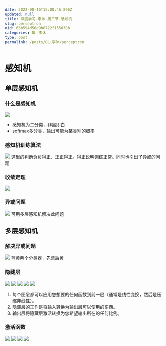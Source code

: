 ```yaml
---
date: 2022-08-16T15:00:46.896Z
updated: null
title: 深度学习-李沐-第三节-感知机
slug: perceptron
oid: 66b594d50d9b8722f155038b
categories: DL-李沐
type: post
permalink: /posts/DL-李沐/perceptron
---
```



# 感知机

## 单层感知机

### 什么是感知机

![](https://qiniu.kanes.top/blog/441459c2.png)  

* 感知机为二分类，非黑即白  
* softmax多分类，输出可能为某类别的概率  

### 感知机训练算法

![](https://qiniu.kanes.top/blog/3bdf48fd.png)
这里的判断负负得正、正正得正。得正说明训练正常。同时也引出了异或的问题

### 收敛定理

![](https://qiniu.kanes.top/blog/e6ea911a.png)

### 异或问题

![](https://qiniu.kanes.top/blog/eb50452c.png)
可用多层感知机解决此问题

## 多层感知机

### 解决异或问题

![](https://qiniu.kanes.top/blog/05d4074f.png)
蓝黄两个分类器，先蓝后黄

### 隐藏层

![](https://qiniu.kanes.top/blog/fa156719.png)
![](https://qiniu.kanes.top/blog/48f1044c.png)
![](https://qiniu.kanes.top/blog/b02d05b0.png)
![](https://qiniu.kanes.top/blog/c5384600.png)
![](https://qiniu.kanes.top/blog/e13d2571.png)

1. 每个图层都可以应用您想要的任何函数到前一层（通常是线性变换，然后是压缩非线性）。  
2. 隐藏层的工作是将输入转换为输出层可以使用的东西。  
3. 输出层将隐藏层激活转换为您希望输出所在的任何比例。 

### 激活函数

![](https://qiniu.kanes.top/blog/ed28566b.png)
![](https://qiniu.kanes.top/blog/4a90dbbb.png)
![](https://qiniu.kanes.top/blog/996c7b86.png)
![](https://qiniu.kanes.top/blog/f43ffcee.png)